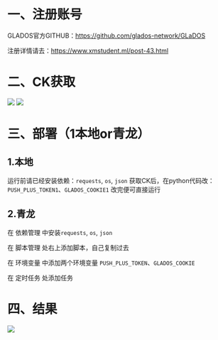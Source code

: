 # 一、注册账号

GLADOS官方GITHUB：https://github.com/glados-network/GLaDOS

注册详情请去：https://www.xmstudent.ml/post-43.html

# 二、CK获取
![](https://img.xms.su/file/ef402f5a3f2263717c6b4.png)
![](http://www.xmstudent.cf/imgs/2023/02/42f989903ac3a1f6.png)

# 三、部署（1本地or青龙）
## 1.本地
运行前请已经安装依赖：`requests`, `os`, `json`
获取CK后，在python代码改：`PUSH_PLUS_TOKEN1`、`GLADOS_COOKIE1`
改完便可直接运行
## 2.青龙

在 依赖管理 中安装`requests`, `os`, `json`

在 脚本管理 处右上添加脚本，自己复制过去

在 环境变量 中添加两个环境变量 `PUSH_PLUS_TOKEN`、`GLADOS_COOKIE`

在 定时任务 处添加任务


# 四、结果
![](https://img.xms.su/file/894acb93158b434bba997.png)
